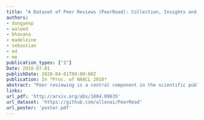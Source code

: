 ```yaml
---
title: "A Dataset of Peer Reviews (PeerRead): Collection, Insights and NLP Applications"
authors:
- dongyeop
- waleed
- bhavana
- madeleine
- sebastian
- ed
- me
publication_types: ["1"]
Date: 2018-07-01
publishDate: 2020-04-01T00:00:00Z
publication: In *Proc. of NAACL 2018*
abstract: "Peer reviewing is a central component in the scientific publishing process. We present the first public dataset of scientific peer reviews available for research purposes (PeerRead v1) providing an opportunity to study this important artifact. The dataset consists of 14K paper drafts and the corresponding accept/reject decisions in top-tier venues including ACL, NIPS and ICLR.  The dataset also includes 8.7K textual peer reviews written by experts for a subset of the papers. We describe the data collection process and report interesting observed phenomena in the peer reviews. We also propose two novel NLP tasks based on this dataset and provide simple baseline models. In the first task, we show that simple models can predict whether a paper is accepted with up to 21% error reduction compared to the majority baseline. In the second task, we predict the numerical scores of review aspects and show that simple models can outperform the mean baseline for aspects with high variance such as 'originality' and 'impact'."
links:
url_pdf: 'http://arxiv.org/abs/1804.09635'
url_dataset: 'https://github.com/allenai/PeerRead'
url_poster: 'poster.pdf'
---
```


